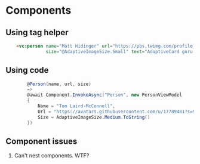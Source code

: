 ﻿
# Components

## Using tag helper
```html
    <vc:person name="Matt Hidinger" url="https://pbs.twimg.com/profile_images/3647943215/d7f12830b3c17a5a9e4afcc370e3a37e_400x400.jpeg"
               size="@AdaptiveImageSize.Small" text="AdaptiveCard guru extraordinaire." />
```

## Using code

```c#
        @Person(name, url, size) 
        => 
        @await Component.InvokeAsync("Person", new PersonViewModel
        {
            Name = "Tom Laird-McConnell",
            Url = "https://avatars.githubusercontent.com/u/17789481?s=96&v=4",
            Size = AdaptiveImageSize.Medium.ToString()
        })
```

## Component issues
1. Can't nest components.  WTF?
